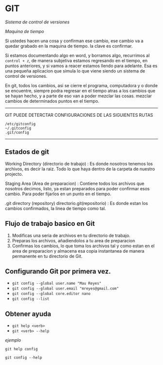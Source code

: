 # GIT

*Sistema de control de versiones*

*Maquina de tiempo*

Si ustedes hacen una cosa y confirman ese cambio, ese cambio va a quedar grabado en la maquina de tiempo. la clave es confirmar.

Si estamos documentando algo en word, y borramos algo, recurrimos al `control + z`, de manera subjetiva estamos regresando en el tiempo, en puntos anteriores, y si vamos a reacer estamos llendo para adelante. Esa es una pequeña aplicacion que simula lo que viene siendo un sistema de control de versiones.

En git, todos los cambios, asi se cierre el programa, computadora y o donde se encuentre, siempre podra regresar en el tiempo atras a los cambios que se hayan hecho, y a parte de eso van a poder mezclar las cosas. mezclar cambios de determinados puntos en el tiempo.

___
GIT PUEDE DETERCTAR CONFIGURACIONES DE LAS SIGUIENTES RUTAS
```
/etc/gitconfig
~/.gitconfig
.git/config
```
___

## Estados de git

Working Directory (directorio de trabajo)
: Es donde nosotros tenemos los archivos, es decir la raiz. Todo lo que haya dentro de la carpeta de nuestro projecto.

Staging Area (Area de preparacion)
: Contiene todos los archivos que nosotros decimos, listo, ya estan preparados para poder confirmar esos cambio. Para poder fijarlos en un punto en el tiempo. 

.git directory (repository) directorio.git(repositorio)
: Es donde estan los cambios confirmados, la linea de tiempo como tal. 

## Flujo de trabajo basico en Git

1. Modificas una seria de archivos en tu directorio de trabajo.
2. Preparas los archivos, añadiendolos a tu area de preparacion
3. Confirmas los cambios, lo que toma los archivos tal y como estan en el area de preparacion y almacena esa copia instantanea de manera permanente en tu directorio de Git.

## Configurando Git por primera vez.

* `git config --global user.name "Mau Reyes"`
* `git config --global user.email "mreyes@gmail.com"`
* `git config --global core.editor nano`
* `git config --list`

## Obtener ayuda

* `git help <verb>`
* `git <verb> --help`

*ejemplo*

`git help config`

`git config --help`